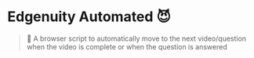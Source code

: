 # Edgenuity Automated 😈
> 🏫 A browser script to automatically move to the next video/question when the video is complete or when the question is answered

